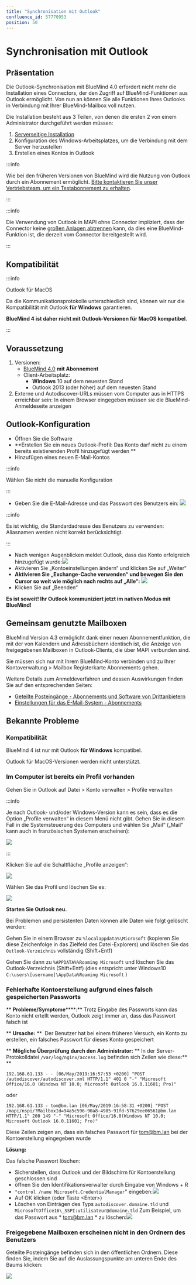 ```yaml
---
title: "Synchronisation mit Outlook"
confluence_id: 57770953
position: 50
---
```

# Synchronisation mit Outlook

## Präsentation

Die Outlook-Synchronisation mit BlueMind 4.0 erfordert nicht mehr die Installation eines Connectors, der den Zugriff auf BlueMind-Funktionen aus Outlook ermöglicht. Von nun an können Sie alle Funktionen Ihres Outlooks in Verbindung mit Ihrer BlueMind-Mailbox voll nutzen.

Die Installation besteht aus 3 Teilen, von denen die ersten 2 von einem Administrator durchgeführt werden müssen:

1. [Serverseitige Installation](../../Guide_de_l_administrateur/Mise_en_oeuvre_de_MAPI_pour_Outlook.md)
2. Konfiguration des Windows-Arbeitsplatzes, um die Verbindung mit dem Server herzustellen
3. Erstellen eines Kontos in Outlook


:::info

Wie bei den früheren Versionen von BlueMind wird die Nutzung von Outlook durch ein Abonnement ermöglicht. [Bitte kontaktieren Sie unser Vertriebsteam, um ein Testabonnement zu erhalten](https://content.bluemind.net/decouvrez-bluemind-4-0).

:::


:::info

Die Verwendung von Outlook in MAPI ohne Connector impliziert, dass der Connector keine [großen Anlagen abtrennen](../La_messagerie/Ajouter_des_pièces_jointes.md) kann, da dies eine BlueMind-Funktion ist, die derzeit vom Connector bereitgestellt wird.

:::

## Kompatibilität


:::info

Outlook für MacOS

Da die Kommunikationsprotokolle unterschiedlich sind, können wir nur die Kompatibilität mit Outlook **für Windows** garantieren.

**BlueMind 4 ist daher nicht mit Outlook-Versionen für MacOS kompatibel**.

:::

## Voraussetzung

1. Versionen:
    - [BlueMind 4.0](https://download.bluemind.net/bm-download/4.0) **mit Abonnement**
    - Client-Arbeitsplatz:
        - **Windows** 10 auf dem neuesten Stand
        - Outlook 2013 (oder höher) auf dem neuesten Stand
2. Externe und Autodiscover-URLs müssen vom Computer aus in HTTPS erreichbar sein: In einem Browser eingegeben müssen sie die BlueMind-Anmeldeseite anzeigen


## Outlook-Konfiguration

- Öffnen Sie die Software
- **Erstellen Sie ein neues Outlook-Profil: Das Konto darf nicht zu einem bereits existierenden Profil hinzugefügt werden **
- Hinzufügen eines neuen E-Mail-Kontos


:::info

Wählen Sie nicht die manuelle Konfiguration

:::

- Geben Sie die E-Mail-Adresse und das Passwort des Benutzers ein:
![](../../attachments/57770953/72199851.png)


:::info

Es ist wichtig, die Standardadresse des Benutzers zu verwenden: Aliasnamen werden nicht korrekt berücksichtigt.

:::

- Nach wenigen Augenblicken meldet Outlook, dass das Konto erfolgreich hinzugefügt wurde:![](../../attachments/57770953/72199850.png)
- Aktivieren Sie „Kontoeinstellungen ändern“ und klicken Sie auf „Weiter“
-  **Aktivieren Sie „Exchange-Cache verwenden“ und bewegen Sie den Cursor so weit wie möglich nach rechts auf „Alle“:**  ![](../../attachments/57770953/72199849.png)
- Klicken Sie auf „Beenden“


 **Es ist soweit! Ihr Outlook kommuniziert jetzt im nativen Modus mit BlueMind!** 

## Gemeinsam genutzte Mailboxen

BlueMind Version 4.3 ermöglicht dank einer neuen Abonnementfunktion, die mit der von Kalendern und Adressbüchern identisch ist, die Anzeige von freigegebenen Mailboxen in Outlook-Clients, die über MAPI verbunden sind.

Sie müssen sich nur mit Ihrem BlueMind-Konto verbinden und zu Ihrer Kontoverwaltung > Mailbox Registerkarte Abonnements gehen.

Weitere Details zum Anmeldeverfahren und dessen Auswirkungen finden Sie auf den entsprechenden Seiten:

- [Geteilte Posteingänge - Abonnements und Software von Drittanbietern](../La_messagerie/Partager_une_messagerie.md)
- [Einstellungen für das E-Mail-System - Abonnements](../La_messagerie/Utiliser_une_messagerie_partagée.md)


## Bekannte Probleme

### Kompatibilität

BlueMind 4 ist nur mit Outlook **für Windows** kompatibel.

Outlook für MacOS-Versionen werden nicht unterstützt.

### Im Computer ist bereits ein Profil vorhanden

Gehen Sie in Outlook auf Datei > Konto verwalten > Profile verwalten


:::info

Je nach Outlook- und/oder Windows-Version kann es sein, dass es die Option „Profile verwalten“ in diesem Menü nicht gibt. Gehen Sie in diesem Fall in die Systemsteuerung des Computers und wählen Sie „Mail“ („Mail“ kann auch in französischen Systemen erscheinen):

![](../../attachments/57770953/72199846.png)

:::

Klicken Sie auf die Schaltfläche „Profile anzeigen“:

![](../../attachments/57770953/72199845.png)

Wählen Sie das Profil und löschen Sie es:

![](../../attachments/57770953/72199844.png)

**Starten Sie Outlook neu.**


Bei Problemen und persistenten Daten können alle Daten wie folgt gelöscht werden:

Gehen Sie in einem Browser zu `%localappdata%\Microsoft` (kopieren Sie diese Zeichenfolge in das Zielfeld des Datei-Explorers) und löschen Sie das `Outlook-Verzeichnis` vollständig (Shift+Entf)

Gehen Sie dann zu `%APPDATA%%Roaming Microsoft` und löschen Sie das Outlook-Verzeichnis (Shift+Entf) (dies entspricht unter Windows10 `C:\users\[username]\AppData%Roaming Microsoft` )

### Fehlerhafte Kontoerstellung aufgrund eines falsch gespeicherten Passworts

** **Probleme/Symptome******:** Trotz Eingabe des Passworts kann das Konto nicht ertellt werden, Outlook zeigt immer an, dass das Passwort falsch ist

** **Ursache:** **  Der Benutzer hat bei einem früheren Versuch, ein Konto zu erstellen, ein falsches Passwort für dieses Konto gespeichert

** **Mögliche Überprüfung durch den Administrator:** ** In der Server-Protokolldatei `/var/log/nginx/access.log` befinden sich Zeilen wie diese:** **


```
192.168.61.133 - - [06/May/2019:16:57:53 +0200] "POST /autodiscover/autodiscover.xml HTTP/1.1" 401 0 "-" "Microsoft Office/16.0 (Windows NT 10.0; Microsoft Outlook 16.0.11601; Pro)"
```


oder


```
192.168.61.133 - tom@bm.lan [06/May/2019:16:58:31 +0200] "POST /mapi/nspi/?MailboxId=94a5c596-90a8-4985-91fd-57629ee06561@bm.lan HTTP/1.1" 200 149 "-" "Microsoft Office/16.0(Windows NT 10.0; Microsoft Outlook 16.0.11601; Pro)"
```


Diese Zeilen zeigen an, dass ein falsches Passwort für [tom@bm.lan](mailto:tom@bm.lan) bei der Kontoerstellung eingegeben wurde

**Lösung:**

Das falsche Passwort löschen:

- Sicherstellen, dass Outlook und der Bildschirm für Kontoerstellung geschlossen sind
- öffnen Sie den Identifikationsverwalter durch Eingabe von Windows + R
- `"control /name Microsoft.CredentialManager`" eingeben:![](../../attachments/57770953/72199848.png)
- Auf OK klicken (oder Taste &lt;Enter>)
- Löschen von Einträgen des Typs  `autodiscover.domaine.tld`  und  `MicrosoftOffice16\_SSPI:utilisateur@domaine.tld`  Zum Beispiel, um das Passwort aus *  [tom@bm.lan](mailto:tom@bm.lan)  * zu löschen:![](../../attachments/57770953/72199847.png)


### Freigegebene Mailboxen erscheinen nicht in den Ordnern des Benutzers

Geteilte Posteingänge befinden sich in den öffentlichen Ordnern. Diese finden Sie, indem Sie auf die Auslassungspunkte am unteren Ende des Baums klicken:

![](../../attachments/57770953/72199843.png)


